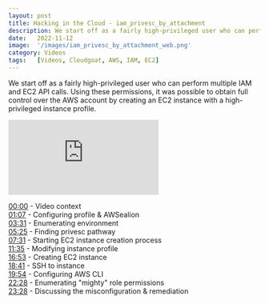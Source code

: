 ```yaml
---
layout: post
title: Hacking in the Cloud - iam_privesc_by_attachment
description: We start off as a fairly high-privileged user who can perform multiple IAM and EC2 API calls. Using these permissions, it was possible to obtain full control over the AWS account by creating an EC2 instance with a high-privileged instance profile. 
date:   2022-11-12
image:  '/images/iam_privesc_by_attachment_web.png'
category: Videos
tags:   [Videos, Cloudgoat, AWS, IAM, EC2]
---
```


We start off as a fairly high-privileged user who can perform multiple IAM and EC2 API calls. Using these permissions, it was possible to obtain full control over the AWS account by creating an EC2 instance with a high-privileged instance profile. 


<iframe src="https://www.youtube.com/embed/wCKTkoXyGYs" frameborder="0" allowfullscreen></iframe>

[00:00](https://www.youtube.com/watch?v=wCKTkoXyGYs&t=0s) - Video context<br>
[01:07](https://www.youtube.com/watch?v=wCKTkoXyGYs&t=67s) - Configuring profile & AWSealion<br>
[03:31](https://www.youtube.com/watch?v=wCKTkoXyGYs&t=211s) - Enumerating environment<br>
[05:25](https://www.youtube.com/watch?v=wCKTkoXyGYs&t=325s) - Finding privesc pathway<br>
[07:31](https://www.youtube.com/watch?v=wCKTkoXyGYs&t=451s) - Starting EC2 instance creation process<br>
[11:35](https://www.youtube.com/watch?v=wCKTkoXyGYs&t=695s) - Modifying instance profile<br>
[16:53](https://www.youtube.com/watch?v=wCKTkoXyGYs&t=1013s) - Creating EC2 instance<br>
[18:41](https://www.youtube.com/watch?v=wCKTkoXyGYs&t=1121s) - SSH to instance<br>
[19:54](https://www.youtube.com/watch?v=wCKTkoXyGYs&t=1194s) - Configuring AWS CLI<br>
[22:28](https://www.youtube.com/watch?v=wCKTkoXyGYs&t=1348s) - Enumerating "mighty" role permissions<br>
[23:28](https://www.youtube.com/watch?v=wCKTkoXyGYs&t=1408s) - Discussing the misconfiguration & remediation<br>
